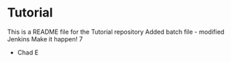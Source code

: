 # Tutorial
This is a README file for the Tutorial repository
Added batch file - modified Jenkins
Make it happen! 7

- Chad E
